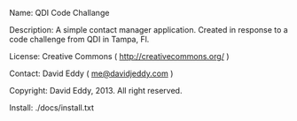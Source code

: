 Name:
QDI Code Challange

Description:
A simple contact manager application. Created in response to a code challenge from QDI in Tampa, Fl.

License:
Creative Commons ( http://creativecommons.org/ )

Contact:
David Eddy ( me@davidjeddy.com )

Copyright:
David Eddy, 2013. All right reserved.

Install:
./docs/install.txt
